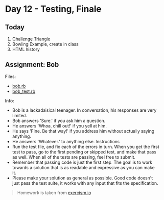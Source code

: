 # Day 12 - Testing, Finale


## Today

1. [Challenge Triangle](challenge_triangle.rb)
2. Bowling Example, create in class
3. HTML history

## Assignment: Bob

Files:    

* [bob.rb](bob.rb)
* [bob_test.rb](bob_test.rb)

Info:

* Bob is a lackadaisical teenager. In conversation, his responses are very limited.
* Bob answers 'Sure.' if you ask him a question.
* He answers 'Whoa, chill out!' if you yell at him.
* He says 'Fine. Be that way!' if you address him without actually saying anything.
* He answers 'Whatever.' to anything else. Instructions
* Run the test file, and fix each of the errors in turn. When you get the first test to pass, go to the first pending or skipped test, and make that pass as well. When all of the tests are passing, feel free to submit.
* Remember that passing code is just the first step. The goal is to work towards a solution that is as readable and expressive as you can make it.
* Please make your solution as general as possible. Good code doesn't just pass the test suite, it works with any input that fits the specification.

> Homework is taken from [exercism.io](http://exercism.io)
